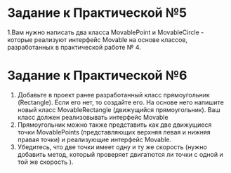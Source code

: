 # Задание к Практической №5

1.Вам нужно написать два класса MovablePoint и MovableCircle - которые реализуют интерфейс Movable на основе классов, разработанных в практической работе № 4.

# Задание к Практической №6

1. Добавьте в проект ранее разработанный класс прямоугольник (Rectangle). Если его нет, то создайте его. На основе него напишите новый класс MovableRectangle (движущийся прямоугольник). Ваш класс должен реализовывать интерфейс Movable
2. Прямоугольник можно также представить как две движущиеся точки MovablePoints (представляющих верхняя левая и нижняя правая точки) и реализующие интерфейс Movable.
3. Убедитесь, что две точки имеет одну и ту же скорость (нужно добавить метод, который проверяет двигатются ли точки с одной и той же скорость ).